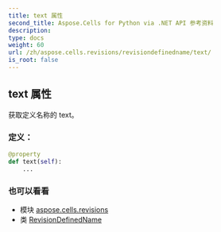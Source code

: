 ```yaml
---
title: text 属性
second_title: Aspose.Cells for Python via .NET API 参考资料
description:
type: docs
weight: 60
url: /zh/aspose.cells.revisions/revisiondefinedname/text/
is_root: false
---
```

## text 属性

获取定义名称的 text。
### 定义：
```python
@property
def text(self):
    ...
```

### 也可以看看
* 模块 [aspose.cells.revisions](../../)
* 类 [RevisionDefinedName](/cells/python-net/zh/aspose.cells.revisions/revisiondefinedname)
